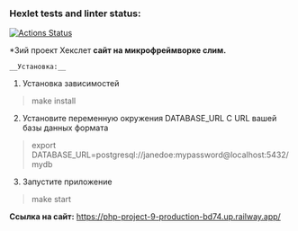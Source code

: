### Hexlet tests and linter status:
[![Actions Status](https://github.com/210danila/php-project-9/workflows/hexlet-check/badge.svg)](https://github.com/210danila/php-project-9/actions)

*3ий проект Хекслет
__сайт на микрофреймворке слим.__

    __Установка:__
1) Установка зависимостей
> make install
2) Установите переменную окружения DATABASE_URL С URL вашей базы данных формата
> export DATABASE_URL=postgresql://janedoe:mypassword@localhost:5432/mydb
3) Запустите приложение
> make start

  __Ссылка на сайт:__
https://php-project-9-production-bd74.up.railway.app/